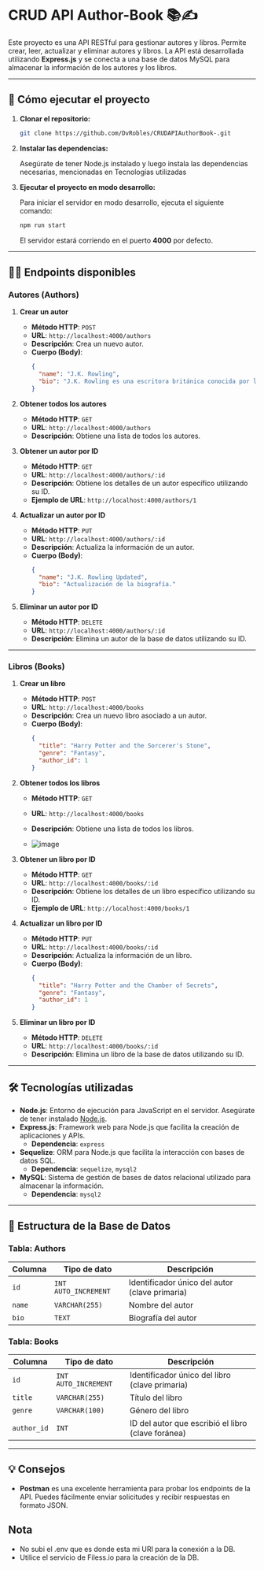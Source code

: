 # CRUD API Author-Book 📚✍️

Este proyecto es una API RESTful para gestionar autores y libros. Permite crear, leer, actualizar y eliminar autores y libros. La API está desarrollada utilizando **Express.js** y se conecta a una base de datos MySQL para almacenar la información de los autores y los libros.

---

## 🚀 **Cómo ejecutar el proyecto**

1. **Clonar el repositorio:**

   ```bash
   git clone https://github.com/DvRobles/CRUDAPIAuthorBook-.git
   ```

2. **Instalar las dependencias:**

   Asegúrate de tener Node.js instalado y luego instala las dependencias necesarias, mencionadas en Tecnologías utilizadas

3. **Ejecutar el proyecto en modo desarrollo:**

   Para iniciar el servidor en modo desarrollo, ejecuta el siguiente comando:

   ```bash
   npm run start
   ```

   El servidor estará corriendo en el puerto **4000** por defecto.

---

## 🧑‍💻 **Endpoints disponibles**

### **Autores (Authors)**

1. **Crear un autor**
   - **Método HTTP**: `POST`
   - **URL**: `http://localhost:4000/authors`
   - **Descripción**: Crea un nuevo autor.
   - **Cuerpo (Body)**:
     ```json
     {
       "name": "J.K. Rowling",
       "bio": "J.K. Rowling es una escritora británica conocida por la saga de Harry Potter."
     }
     ```

2. **Obtener todos los autores**
   - **Método HTTP**: `GET`
   - **URL**: `http://localhost:4000/authors`
   - **Descripción**: Obtiene una lista de todos los autores.

3. **Obtener un autor por ID**
   - **Método HTTP**: `GET`
   - **URL**: `http://localhost:4000/authors/:id` 
   - **Descripción**: Obtiene los detalles de un autor específico utilizando su ID.
   - **Ejemplo de URL**: `http://localhost:4000/authors/1`

4. **Actualizar un autor por ID**
   - **Método HTTP**: `PUT`
   - **URL**: `http://localhost:4000/authors/:id`
   - **Descripción**: Actualiza la información de un autor.
   - **Cuerpo (Body)**:
     ```json
     {
       "name": "J.K. Rowling Updated",
       "bio": "Actualización de la biografía."
     }
     ```

5. **Eliminar un autor por ID**
   - **Método HTTP**: `DELETE`
   - **URL**: `http://localhost:4000/authors/:id`
   - **Descripción**: Elimina un autor de la base de datos utilizando su ID.

---

### **Libros (Books)**

1. **Crear un libro**
   - **Método HTTP**: `POST`
   - **URL**: `http://localhost:4000/books`
   - **Descripción**: Crea un nuevo libro asociado a un autor.
   - **Cuerpo (Body)**:
     ```json
     {
       "title": "Harry Potter and the Sorcerer's Stone",
       "genre": "Fantasy",
       "author_id": 1
     }
     ```

2. **Obtener todos los libros**
   - **Método HTTP**: `GET`
   - **URL**: `http://localhost:4000/books`
   - **Descripción**: Obtiene una lista de todos los libros.
  
   - ![image](https://github.com/user-attachments/assets/4b0211f2-052c-4289-935d-3816ec3eaeca)


3. **Obtener un libro por ID**
   - **Método HTTP**: `GET`
   - **URL**: `http://localhost:4000/books/:id`
   - **Descripción**: Obtiene los detalles de un libro específico utilizando su ID.
   - **Ejemplo de URL**: `http://localhost:4000/books/1`

4. **Actualizar un libro por ID**
   - **Método HTTP**: `PUT`
   - **URL**: `http://localhost:4000/books/:id`
   - **Descripción**: Actualiza la información de un libro.
   - **Cuerpo (Body)**:
     ```json
     {
       "title": "Harry Potter and the Chamber of Secrets",
       "genre": "Fantasy",
       "author_id": 1
     }
     ```

5. **Eliminar un libro por ID**
   - **Método HTTP**: `DELETE`
   - **URL**: `http://localhost:4000/books/:id`
   - **Descripción**: Elimina un libro de la base de datos utilizando su ID.

---

## 🛠 **Tecnologías utilizadas**

- **Node.js**: Entorno de ejecución para JavaScript en el servidor. Asegúrate de tener instalado [Node.js](https://nodejs.org/).
- **Express.js**: Framework web para Node.js que facilita la creación de aplicaciones y APIs. 
  - **Dependencia**: `express`
- **Sequelize**: ORM para Node.js que facilita la interacción con bases de datos SQL. 
  - **Dependencia**: `sequelize`, `mysql2`
- **MySQL**: Sistema de gestión de bases de datos relacional utilizado para almacenar la información.
  - **Dependencia**: `mysql2`

---

## 📄 **Estructura de la Base de Datos**

### **Tabla: Authors**

| Columna | Tipo de dato | Descripción |
| --- | --- | --- |
| `id` | `INT AUTO_INCREMENT` | Identificador único del autor (clave primaria) |
| `name` | `VARCHAR(255)` | Nombre del autor |
| `bio` | `TEXT` | Biografía del autor |

### **Tabla: Books**

| Columna | Tipo de dato | Descripción |
| --- | --- | --- |
| `id` | `INT AUTO_INCREMENT` | Identificador único del libro (clave primaria) |
| `title` | `VARCHAR(255)` | Título del libro |
| `genre` | `VARCHAR(100)` | Género del libro |
| `author_id` | `INT` | ID del autor que escribió el libro (clave foránea) |

---

## 💡 **Consejos**

- **Postman** es una excelente herramienta para probar los endpoints de la API. Puedes fácilmente enviar solicitudes y recibir respuestas en formato JSON.

## Nota
   - No subi el .env que es donde esta mi URI para la conexión a la DB.
   - Utilice el servicio de Filess.io para la creación de la DB.
